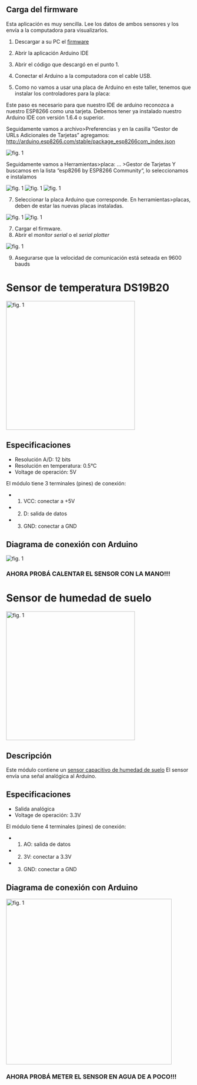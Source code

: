 
## Carga del firmware

Esta aplicación es muy sencilla. Lee los datos de ambos sensores y los envía a la computadora para visualizarlos.

1. Descargar a su PC el [firmware](firmware/firmware.ino)
2. Abrir la aplicación Arduino IDE

3. Abrir el código que descargó en el punto 1.
4. Conectar el Arduino a la computadora con el cable USB.
5. Como no vamos a usar una placa de Arduino en este taller, tenemos que instalar los controladores para la placa:

Este paso es necesario para que  nuestro IDE de arduino reconozca a nuestro ESP8266 como una tarjeta.
Debemos tener ya instalado nuestro Arduino IDE con versión 1.6.4 o superior.

Seguidamente vamos a archivo>Preferencias y en la casilla  “Gestor de URLs Adicionales de Tarjetas” agregamos:
http://arduino.esp8266.com/stable/package_esp8266com_index.json 

<img src="img/Preferencias, package esp8266.jpg" alt="fig. 1"/>

Seguidamente vamos a Herramientas>placa: … >Gestor de Tarjetas
Y buscamos en la lista  “esp8266 by ESP8266 Community“, lo seleccionamos  e instalamos

<img src="img/Gestor de tarjetas- esp8266.jpg" alt="fig. 1"/>
<img src="img/arduinoIDE_1.png" alt="fig. 1"/>

<img src="img/arduinoIDE_2.png" alt="fig. 1"/>

7. Seleccionar la placa Arduino que corresponde.
En herramientas>placas, deben de estar las nuevas placas instaladas.
   
<img src="img/Tarjetas.jpg" alt="fig. 1"/>
<img src="img/arduinoIDE_3.png" alt="fig. 1"/>

7. Cargar el firmware.
8. Abrir el *monitor serial* o el *serial plotter*

<img src="img/arduinoIDE_4.png" alt="fig. 1"/>

9. Asegurarse que la velocidad de comunicación está seteada en 9600 bauds

# Sensor de temperatura DS19B20

<img src="https://www.epal.pk/wp-content/uploads/2017/05/ds18b20-waterproof.jpg" alt="fig. 1" width="350"/>

## Especificaciones
- Resolución A/D: 12 bits
- Resolución en temperatura: 0.5°C
- Voltage de operación: 5V

El módulo tiene 3 terminales (pines) de conexión:
- 1. VCC: conectar a +5V
- 2. D: salida de datos
- 3. GND: conectar a GND

## Diagrama de conexión con Arduino

<img src="img/Schematic.png" alt="fig. 1"/>

### AHORA PROBÁ CALENTAR EL SENSOR CON LA MANO!!!

# Sensor de humedad de suelo

<img src="http://www.hellasdigital.gr/images/detailed/5/Hot-Sale-LM393-3-3-5V-Soil-Hygrometer-Detection-Module-Soil-Moisture-Water-Sensor-for-Arduino.jpg" alt="fig. 1" width="350"/>

## Descripción

Este módulo contiene un [sensor capacitivo de humedad de suelo](https://create.arduino.cc/projecthub/MisterBotBreak/how-to-use-a-soil-moisture-sensor-ce769b)
El sensor envía una señal analógica al Arduino.

## Especificaciones
- Salida analógica
- Voltage de operación: 3.3V

El módulo tiene 4 terminales (pines) de conexión:
- 1. AO: salida de datos
- 2. 3V: conectar a 3.3V
- 3. GND: conectar a GND

## Diagrama de conexión con Arduino

<img src="img/Schematic.png" alt="fig. 1" width="450"/>

### AHORA PROBÁ METER EL SENSOR EN AGUA DE A POCO!!!

